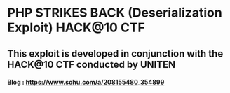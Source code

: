 # PHP STRIKES BACK (Deserialization Exploit) HACK@10 CTF

## This exploit is developed in conjunction with the HACK@10 CTF conducted by UNITEN
#### Blog : https://www.sohu.com/a/208155480_354899
